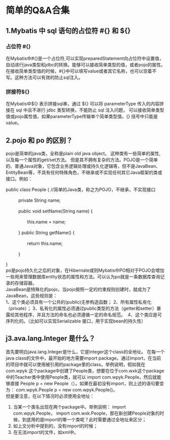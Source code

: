# 简单的Q&A合集
## 1.Mybatis 中 sql 语句的占位符 #{} 和 ${}
### 占位符 #{}  
在Mybatis中#{}是一个占位符,可以实现preparedStatement向占位符中设置值，自动进行java类型和jdbc的转换。能够可以接收简单类型的值，或者pojo的属性。在接收简单类型值的时候，#{}中可以填写value或者其它名称，也可以空着不写。这种方法可以有效的防止sql注入。
### 拼接符${}
在Mybatis中${} 表示拼接sql串，通过 ${} 可以将 parameterType 传入的内容拼接在 sql 中且不进行 jdbc 类型转换，不能防止 sql 注入问题， 可以接收简单类型值或pojo属性值，如果parameterType传输单个简单类型值，{} 括号中只能是 value。

## 2.pojo 和 po 的区别？  
pojo是简单的java类，全称是plain old java object。 这种类有一些简单的属性, 以及每一个属性的get/set方法。 但是其不拥有复杂的方法。POJO是一个简单的、普通Java对象，它包含业务逻辑处理或持久化逻辑等，但不是JavaBean、EntityBean等，不具有任何特殊角色，不继承或不实现任何其它Java框架的类或接口。例如：  

public class People { //简单的Java类，称之为POJO，不继承，不实现接口
 
   　　private String name;
 
   　　public void setName(String name) {
 
          　　this.name = name;
 
   　　}
      public String getName() {
 
          　　return this.name;
 
   　　}

 
}  
po是pojo持久化之后的对象，在Hibernate或则Mybatis中PO相对于POJO会增加一些用来管理数据库entity状态的属性和方法。可以认为po就是一条数据库查询记录的存储容器。  
JavaBean是特殊化的pojo，当pojo按照一定的约束规则创建时，就成为了JavaBean，这些规则是：  
1、这个类必须具有一个公共的(public)无参构造函数；
2、所有属性私有化（private）；
3、私有化的属性必须通过public类型的方法（getter和setter）暴露给其他程序，并且方法的命名也必须遵循一定的命名规范。 
4、这个类应是可序列化的。（比如可以实现Serializable 接口，用于实现bean的持久性）


## j3.ava.lang.Integer 是什么？

首先要明白java.lang.Integer是什么，它是Integer这个class的全地址。
在每一个java class的文件中，最开始的地方需要import package。通过import，在当前的项目中就可以使用被引用的package里的class。举例说明，假如我在com.wpyk 这个package中创建了People类，想要在位于com.wxk这个package中的Teacher类中使用People类，就可以 import com.wpyk.People，然后就能够直接 People p = new People（）。如果在最初没有import，则上述的语句要变为： com.wpyk.People p = new com.wpyk.People()。  
但是要注意，在以下情况时必须使用全地址：   

1. 当某一个类名出现在两个package中。举例说明： import com.wpyk.People， import com.wxk.People，那在新创建People对象的时候，到底用的是import的哪一个类呢？此时需要通过全地址来区分；
2. 如上文分析中提到的，没有import的时候；
3. 在无法import的文件，如xml中。
